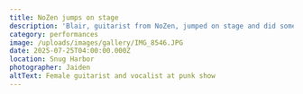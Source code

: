 ```yaml
---
title: NoZen jumps on stage
description: 'Blair, guitarist from NoZen, jumped on stage and did some vocals.'
category: performances
image: /uploads/images/gallery/IMG_8546.JPG
date: 2025-07-25T04:00:00.000Z
location: Snug Harbor
photographer: Jaiden
altText: Female guitarist and vocalist at punk show
---
```


